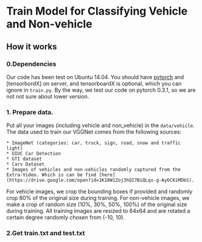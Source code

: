# Train Model for Classifying Vehicle and Non-vehicle

## How it works

### 0.Dependencies
Our code has been test on Ubuntu 14.04. You should have [pytorch](http://pytorch.org/) and [tensorbordX] on server, and tensorboardX is optional, which you can ignore in `train.py`. By the way, we test our code on pytorch 0.3.1, so we are not not sure about lower version.

### 1. Prepare data. 
Put all your images (including vehicle and non_vehicle) in the `data/vehicle`. The data used to train our VGGNet comes from the following sources: 

    * ImageNet (categories: car, truck, sign, road, snow and traffic light)
    * UIUC Car Detection 
    * GTI dataset 
    * Cars Dataset 
    * Images of vehicles and non-vehicles randomly captured from the Extra-Video. Which is can be find [here](https://drive.google.com/open?id=1K18W1Zoj3hQI7BiQLqs-g-Ay6CKiMDbS).
    
For vehicle images, we crop the bounding boxes if provided and randomly crop 80\% of the original size during training. For non-vehicle images, we make a crop of random size (10%, 30%, 50%, 100%) of the original size during training. All training images are resized to 64x64 and are rotated a certain degree randomly chosen from (-10, 10).

### 2.Get train.txt and test.txt
